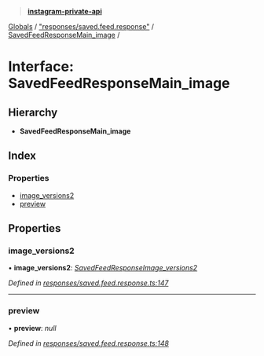 > **[instagram-private-api](../README.md)**

[Globals](../README.md) / ["responses/saved.feed.response"](../modules/_responses_saved_feed_response_.md) / [SavedFeedResponseMain_image](_responses_saved_feed_response_.savedfeedresponsemain_image.md) /

# Interface: SavedFeedResponseMain_image

## Hierarchy

* **SavedFeedResponseMain_image**

## Index

### Properties

* [image_versions2](_responses_saved_feed_response_.savedfeedresponsemain_image.md#image_versions2)
* [preview](_responses_saved_feed_response_.savedfeedresponsemain_image.md#preview)

## Properties

###  image_versions2

• **image_versions2**: *[SavedFeedResponseImage_versions2](_responses_saved_feed_response_.savedfeedresponseimage_versions2.md)*

*Defined in [responses/saved.feed.response.ts:147](https://github.com/dilame/instagram-private-api/blob/173bc62/src/responses/saved.feed.response.ts#L147)*

___

###  preview

• **preview**: *null*

*Defined in [responses/saved.feed.response.ts:148](https://github.com/dilame/instagram-private-api/blob/173bc62/src/responses/saved.feed.response.ts#L148)*